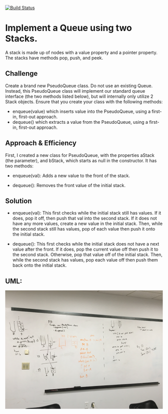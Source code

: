 [![Build Status](https://www.travis-ci.com/ChristopherKnightMerritt/data-structures-and-algorithms.svg?branch=master)](https://www.travis-ci.com/ChristopherKnightMerritt/data-structures-and-algorithms)

# Implement a Queue using two Stacks.
A stack is made up of nodes with a value property and a pointer property. The stacks have methods pop, push, and peek.

## Challenge
Create a brand new PseudoQueue class. Do not use an existing Queue. Instead, this PseudoQueue class will implement our standard queue interface (the two methods listed below), but will internally only utilize 2 Stack objects. Ensure that you create your class with the following methods:

* enqueue(value) which inserts value into the PseudoQueue, using a first-in, first-out approach.
* dequeue() which extracts a value from the PseudoQueue, using a first-in, first-out approach.

## Approach & Efficiency
First, I created a new class for PseudoQueue, with the properties aStack (the parameter), and bStack, which starts as null in the constructor. It has two methods:
* enqueue(val):
  Adds a new value to the front of the stack.
  
* dequeue():
  Removes the front value of the initial stack.

## Solution
* enqueue(val):
  This first checks while the initial stack still has values. If it does, pop it off, then push that val into the second stack.
  If it does not have any more values, create a new value in the initial stack. 
  Then, while the second stack still has values, pop of each value then push it onto the initial stack.

* dequeue():
  This first checks while the initial stack does not have a next value after the front. If it does, pop the current value off then push it to the second stack. Otherwise, pop that value off of the initial stack.
  Then, while the second stack has values, pop each value off then push them back onto the initial stack.

## UML:
![UML](../../assets/lab11queuestack.JPG)
